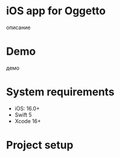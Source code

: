 # iOS app for Oggetto

описание

# Demo

демо

# System requirements

- iOS: 16.0+
- Swift 5
- Xcode 16+

# Project setup
